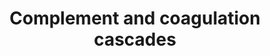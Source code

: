 ---
annotations:
- id: PW:0000474
  parent: regulatory pathway
  type: Pathway Ontology
  value: coagulation cascade pathway
- id: PW:0000502
  parent: regulatory pathway
  type: Pathway Ontology
  value: complement system pathway
authors:
- 169.230.77.174
- MaintBot
- Thomas
- Khanspers
- AlexanderPico
- Christine Chichester
- Ddigles
- Egonw
- Mkutmon
- Eweitz
description: 'The complement system is a proteolytic cascade in blood plasma and a
  mediator of innate immunity, a nonspecific defense mechanism against pathogens.
  There are three pathways of complement activation: the classical pathway, the lectin
  pathway, and the alternative pathway. All of these pathways generate a crucial enzymatic
  activity that, in turn, generates the effector molecules of complement. The main
  consequences of complement activation are the opsonization of pathogens, the recruitment
  of inflammatory and immunocompetent cells, and the direct killing of pathogens.
  Blood coagulation is another series of proenzyme-to-serine protease conversions,
  culminating the formation of thrombin, the enzyme responsible for the conversion
  of soluble fibrinogen to the insoluble fibrin clot. Protease-activated receptors,
  such as those activated by thrombin, are members of G protein-coupled receptors
  and function as a mediator of innate immunity. The kallikrein-kinin system is an
  endogenous metabolic cascade, triggering of which results in the release of vasoactive
  kinins (bradykinin-related peptides). Kinin peptides are implicated in many physiological
  and pathological processes including the regulation of blood pressure and sodium
  homeostasis, inflammatory processes, and the cardioprotective effects of preconditioning.
  Source: [http://www.genome.jp/dbget-bin/www_bget?pathway:map04610 KEGG]'
last-edited: 2021-05-16
organisms:
- Rattus norvegicus
redirect_from:
- /index.php/Pathway:WP547
- /instance/WP547
revision: null
schema-jsonld:
- '@context': https://schema.org/
  '@id': https://wikipathways.github.io/pathways/WP547.html
  '@type': Dataset
  creator:
    '@type': Organization
    name: WikiPathways
  description: 'The complement system is a proteolytic cascade in blood plasma and
    a mediator of innate immunity, a nonspecific defense mechanism against pathogens.
    There are three pathways of complement activation: the classical pathway, the
    lectin pathway, and the alternative pathway. All of these pathways generate a
    crucial enzymatic activity that, in turn, generates the effector molecules of
    complement. The main consequences of complement activation are the opsonization
    of pathogens, the recruitment of inflammatory and immunocompetent cells, and the
    direct killing of pathogens. Blood coagulation is another series of proenzyme-to-serine
    protease conversions, culminating the formation of thrombin, the enzyme responsible
    for the conversion of soluble fibrinogen to the insoluble fibrin clot. Protease-activated
    receptors, such as those activated by thrombin, are members of G protein-coupled
    receptors and function as a mediator of innate immunity. The kallikrein-kinin
    system is an endogenous metabolic cascade, triggering of which results in the
    release of vasoactive kinins (bradykinin-related peptides). Kinin peptides are
    implicated in many physiological and pathological processes including the regulation
    of blood pressure and sodium homeostasis, inflammatory processes, and the cardioprotective
    effects of preconditioning. Source: [http://www.genome.jp/dbget-bin/www_bget?pathway:map04610
    KEGG]'
  keywords:
  - A2m
  - Adn
  - Bdkrb1
  - Bradykinin
  - C1qa
  - C1qb
  - C1qg
  - C1r
  - C1s
  - C2
  - C3
  - C3ar1
  - C4a
  - C4bp
  - C5r1
  - C6
  - C7
  - C8b
  - C9
  - Cd59
  - Cfh
  - Cfi
  - Cpb2
  - Cr2
  - Crry
  - Daf1
  - Daf2
  - F10
  - F11
  - F12
  - F13b
  - F2
  - F2r
  - F3
  - F5
  - F7
  - F9
  - Fgb
  - H2-Bf
  - Hc
  - Klkb1
  - Kng1
  - Masp1
  - Masp2
  - Mbl1
  - Mcp
  - Plat
  - Plau
  - Plaur
  - Plg
  - Proc
  - Pros1
  - RGD:621759
  - RGD:727845
  - RGD:735225
  - Serpina1
  - Serpina5
  - Serpinc1
  - Serpind1
  - Serpine1
  - Serpinf2
  - Tfpi
  - Thbd
  license: CC0
  name: Complement and coagulation cascades
seo: CreativeWork
title: Complement and coagulation cascades
wpid: WP547
---